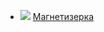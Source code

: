 * ![](/books/adv_history/Леонид%20Девятых/Магнетизерка.jpg) [Магнетизерка](/books/adv_history/Леонид%20Девятых/Магнетизерка)